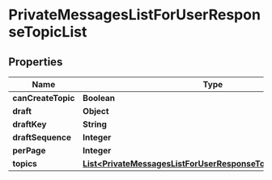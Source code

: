 

# PrivateMessagesListForUserResponseTopicList


## Properties

| Name | Type | Description | Notes |
|------------ | ------------- | ------------- | -------------|
|**canCreateTopic** | **Boolean** |  |  [optional] |
|**draft** | **Object** |  |  [optional] |
|**draftKey** | **String** |  |  [optional] |
|**draftSequence** | **Integer** |  |  [optional] |
|**perPage** | **Integer** |  |  [optional] |
|**topics** | [**List&lt;PrivateMessagesListForUserResponseTopicListTopicsInner&gt;**](PrivateMessagesListForUserResponseTopicListTopicsInner.md) |  |  [optional] |



